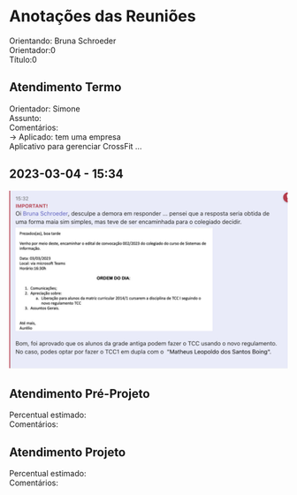 # Anotações das Reuniões

Orientando: Bruna Schroeder  
Orientador:0  
Título:0

## Atendimento Termo

Orientador: Simone  
Assunto:  
Comentários:  
-> Aplicado: tem uma empresa  
Aplicativo para gerenciar CrossFit ...

## 2023-03-04 - 15:34

![ColegaidoSIS_NovoRegulamento](ColegaidoSIS_NovoRegulamento.png)

## Atendimento Pré-Projeto

Percentual estimado:  
Comentários:  

## Atendimento Projeto

Percentual estimado:  
Comentários:  
